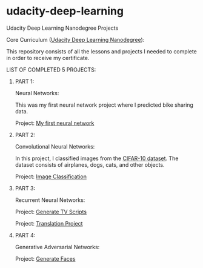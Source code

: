 # udacity-deep-learning
Udacity Deep Learning Nanodegree Projects

Core Curriculum ([Udacity Deep Learning Nanodegree](https://www.udacity.com/course/deep-learning-nanodegree--nd101)):

This repository consists of all the lessons and projects I needed to complete in order to receive my certificate.

LIST OF COMPLETED 5 PROJECTS:

1. PART 1:

   Neural Networks:
   
   This was my first neural network project where I predicted bike sharing data.

   Project: [My first neural network](https://github.com/ozgurpolat/udacity-deep-learning/tree/master/DLND-your-first-network-second-submission)

2. PART 2:

   Convolutional Neural Networks:

   In this project, I classified images from the [CIFAR-10 dataset](https://www.cs.toronto.edu/~kriz/cifar.html). The dataset consists of airplanes, dogs, cats, and other objects. 

   Project: [Image Classification](https://github.com/ozgurpolat/udacity-deep-learning/tree/master/dlnd_image_classification.ipynb.2)

3. PART 3:

   Recurrent Neural Networks:

   Project: [Generate TV Scripts](https://github.com/ozgurpolat/udacity-deep-learning/tree/master/dlnd_tv_script_generation_1st)
   
   Project: [Translation Project](https://github.com/ozgurpolat/udacity-deep-learning/tree/master/dlnd_language_translation_1st)

4. PART 4:

   Generative Adversarial Networks:

   Project: [Generate Faces](https://github.com/ozgurpolat/udacity-deep-learning/tree/master/dlnd_face_generation_1)
